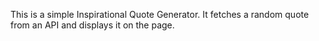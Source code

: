 This is a simple Inspirational Quote Generator. It fetches a random quote from an API and displays it on the page.